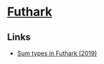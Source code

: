 # [Futhark](https://futhark-lang.org/#)

## Links

- [Sum types in Futhark (2019)](https://futhark-lang.org/student-projects/robert-msc-thesis.pdf)
